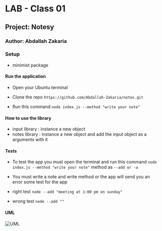 # LAB - Class 01

## Project: Notesy

### Author: Abdallah Zakaria

### Setup
- minimist package

#### Run the application 
- Open your Ubuntu terminal

- Clone the repo `https://github.com/Abdallah-Zakaria/notes.git`

- Run this command `node index.js --method "write your note"` 

#### How to use the library 
- input library : instance a new object
- notes library : instance a new object and add the input object as a arguments with it

#### Tests

- To test the app you must open the terminal and run this command `node index.js --method "write your note"` 
method as `--add or -a`

- You must write a note and write method or the app will send you an error 
some test for the app 
 - right test `node --add "meeting at 1:00 pm on sunday"`
 - wrong test `node --add ""`


#### UML

![UML](imgUML-class01.jpg)

